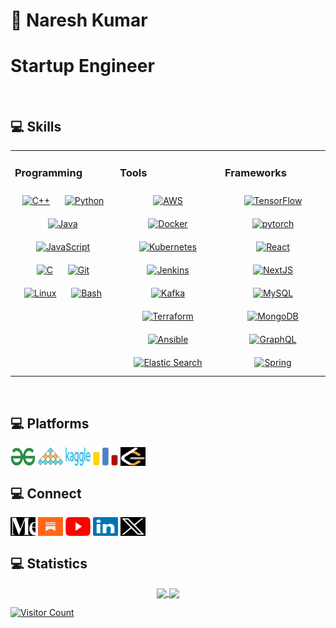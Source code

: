 # 💫 Naresh Kumar

<p><b><h1>Startup Engineer</h1></b>

<br/>

## 💻 Skills

<table><tr><td valign="top" width="33%">

### Programming  
<div align="center"> 
<a href="https://www.cplusplus.com/" target="_blank"><img style="margin: 10px" src="https://profilinator.rishav.dev/skills-assets/cplusplus-original.svg" alt="C++" height="50" /></a>
<a href="https://www.python.org/" target="_blank"><img style="margin: 10px" src="https://profilinator.rishav.dev/skills-assets/python-original.svg" alt="Python" height="50" /></a>
<a href="https://www.java.com/" target="_blank"><img style="margin: 10px" src="https://profilinator.rishav.dev/skills-assets/java-original-wordmark.svg" alt="Java" height="50" /></a>
<a href="https://www.javascript.com/" target="_blank"><img style="margin: 10px" src="https://profilinator.rishav.dev/skills-assets/javascript-original.svg" alt="JavaScript" height="50" /></a>
<a href="https://www.cprogramming.com/" target="_blank"><img style="margin: 10px" src="https://profilinator.rishav.dev/skills-assets/c-original.svg" alt="C" height="50" /></a>
<a href="https://github.com/" target="_blank"><img style="margin: 10px" src="https://profilinator.rishav.dev/skills-assets/git-scm-icon.svg" alt="Git" height="50" /></a> 
<a href="https://www.linux.org/" target="_blank"><img style="margin: 10px" src="https://profilinator.rishav.dev/skills-assets/linux-original.svg" alt="Linux" height="50" /></a>
<a href="https://www.gnu.org/software/bash/" target="_blank"><img style="margin: 10px" src="https://profilinator.rishav.dev/skills-assets/gnu_bash-icon.svg" alt="Bash" height="50" /></a>
</div>
</td><td valign="top" width="33%">

### Tools  
<div align="center">
<a href="https://aws.amazon.com/" target="_blank"><img style="margin: 10px" src="https://profilinator.rishav.dev/skills-assets/amazonwebservices-original-wordmark.svg" alt="AWS" height="50" /></a>
<a href="https://www.docker.com/" target="_blank"><img style="margin: 10px" src="https://profilinator.rishav.dev/skills-assets/docker-original-wordmark.svg" alt="Docker" height="50" /></a>  
<a href="https://kubernetes.io/" target="_blank"><img style="margin: 10px" src="https://profilinator.rishav.dev/skills-assets/kubernetes-icon.svg" alt="Kubernetes" height="50" /></a>  
<a href="https://www.jenkins.io/" target="_blank"><img style="margin: 10px" src="https://profilinator.rishav.dev/skills-assets/jenkins-icon.svg" alt="Jenkins" height="50" /></a>
<a href="https://kafka.apache.org/" target="_blank"><img style="margin: 10px" src="https://profilinator.rishav.dev/skills-assets/apache_kafka-icon.svg" alt="Kafka" height="50" /></a>
<a href="https://www.terraform.io/" target="_blank"><img style="margin: 10px" src="https://profilinator.rishav.dev/skills-assets/terraformio-icon.svg" alt="Terraform" height="50" /></a>
<a href="https://www.ansible.com/" target="_blank"><img style="margin: 10px" src="https://profilinator.rishav.dev/skills-assets/ansible.png" alt="Ansible" height="50" /></a>
<a href="https://www.elastic.co/" target="_blank"><img style="margin: 10px" src="https://profilinator.rishav.dev/skills-assets/elasticsearch.png" alt="Elastic Search" height="50" /></a>
</div>
</td><td valign="top" width="33%">

### Frameworks  
<div align="center">
<a href="https://www.tensorflow.org/" target="_blank"><img style="margin: 10px" src="https://profilinator.rishav.dev/skills-assets/tensorflow-icon.svg" alt="TensorFlow" height="50" /></a>
<a href="https://pytorch.org/" target="_blank"><img style="margin: 10px" src="https://profilinator.rishav.dev/skills-assets/pytorch-icon.svg" alt="pytorch" height="50" /></a>
<a href="https://reactjs.org/" target="_blank"><img style="margin: 10px" src="https://profilinator.rishav.dev/skills-assets/react-original-wordmark.svg" alt="React" height="50" /></a>
<a href="https://nextjs.org/" target="_blank"><img style="margin: 10px" src="https://profilinator.rishav.dev/skills-assets/nextjs.png" alt="NextJS" height="50" /></a>    
<a href="https://www.mysql.com/" target="_blank"><img style="margin: 10px" src="https://profilinator.rishav.dev/skills-assets/mysql-original-wordmark.svg" alt="MySQL" height="50" /></a>
<a href="https://www.mongodb.com/" target="_blank"><img style="margin: 10px" src="https://profilinator.rishav.dev/skills-assets/mongodb-original-wordmark.svg" alt="MongoDB" height="50" /></a>
<a href="https://graphql.org/" target="_blank"><img style="margin: 10px" src="https://profilinator.rishav.dev/skills-assets/graphql.png" alt="GraphQL" height="50" /></a>
<a href="https://docs.spring.io/spring-framework/docs/3.0.x/reference/expressions.html#:~:text=The%20Spring%20Expression%20Language%20(SpEL,and%20basic%20string%20templating%20functionality." target="_blank"><img style="margin: 10px" src="https://profilinator.rishav.dev/skills-assets/springio-icon.svg" alt="Spring" height="50" /></a>
</div>
</td></tr></table>

<br/>

## 💻 Platforms

<p align="left">
<a href="https://www.geeksforgeeks.org/user/nareshns2004/" target="blank"><img align="center" src="https://github.com/nareshns2004/nareshns2004/blob/main/Images/GeeksforGeeks.png" alt="naresh_swe24" height="30" width="40" /></a>
<a href="https://www.interviewbit.com/profile/nareshns2004/" target="blank"><img align="center" src="https://github.com/nareshns2004/nareshns2004/blob/main/Images/InterviewBit.png" alt="nareshn2004" height="30" width="40" /></a>
<a href="https://kaggle.com/nareshns2004" target="blank"><img align="center" src="https://github.com/nareshns2004/nareshns2004/blob/main/Images/Kaggle.png" alt="nareshns2004" height="30" width="40" /></a>
<a href="https://codeforces.com/profile/naresh_swe_24" target="blank"><img align="center" src="https://github.com/nareshns2004/nareshns2004/blob/main/Images/CodeForces.png" alt="naresh_swe_24" height="30" width="40" /></a>
<a href="https://www.leetcode.com/nareshns2004" target="blank"><img align="center" src="https://github.com/nareshns2004/nareshns2004/blob/main/Images/LeetCode.png" alt="nareshns2004" height="30" width="40" /></a>
</p>

## 💻 Connect

<p align="left">
<a href="https://medium.com/@nareshns2004" target="blank"><img align="center" src="https://github.com/nareshns2004/nareshns2004/blob/main/Images/Medium.png" alt="@nareshns2004" height="30" width="40" /></a>
<a href="https://substack.com/@nareshns2004" target="blank"><img align="center" src="https://github.com/nareshns2004/nareshns2004/blob/main/Images/Substack.png" alt="nareshns2004" height="30" width="40" /></a>
<a href="https://www.youtube.com/@nareshns2004" target="blank"><img align="center" src="https://github.com/nareshns2004/nareshns2004/blob/main/Images/YouTube.png" alt="nareshns2004" height="30" width="40" /></a>
<a href="https://linkedin.com/in/nareshns2004" target="blank"><img align="center" src="https://github.com/nareshns2004/nareshns2004/blob/main/Images/Linkedin.png" alt="nareshns2004" height="30" width="40" /></a>
<a href="https://twitter.com/naresh_swe24" target="blank"><img align="center" src="https://github.com/nareshns2004/nareshns2004/blob/main/Images/Twitter.png" alt="naresh_swe24" height="30" width="40" /></a>
</p>

## 💻 Statistics

<div align="center">
<a href="https://github.com/nareshns2004">
<img align="center" src="http://github-profile-summary-cards.vercel.app/api/cards/stats?username=nareshns2004&theme=2077" height="180em"/>
<img align="center" src="http://github-profile-summary-cards.vercel.app/api/cards/repos-per-language?username=nareshns2004&theme=2077" height="180em"/>
</div>

![Visitor Count](https://visitor-badge.laobi.icu/badge?page_id=nareshns2004.nareshns2004)

